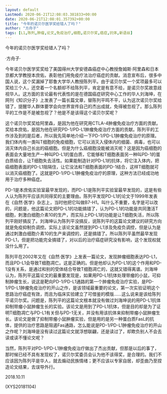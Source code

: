 ```yaml
---
layout: default
Lastmod: 2020-06-21T12:08:03.381833+00:00
date: 2020-06-21T12:08:01.357392+00:00
title: "今年的诺贝尔医学奖给错人了吗？"
author: "方舟子"
tags: [L1,陈列,肿瘤,论文,免疫治疗,细胞,诺贝尔奖,癌症,抗体,新语丝]
---
```


今年的诺贝尔医学奖给错人了吗？

·方舟子·

今年诺贝尔医学奖奖给了美国得州大学安德森癌症中心教授詹姆斯·阿里森和日本京都大学教授本庶佑，表彰他们用免疫疗法治疗癌症的贡献。消息宣布后，很多中国人说，这个奖漏掉了耶鲁大学华人教授陈列平。由于诺贝尔奖一个奖项最多可以奖给三个人，还空着一个名额却不给陈列平，肯定是有意不给，是诺贝尔奖故意歧视华人。这方面的言论最有代表性的是在德国癌症研究中心工作的华人刘海坤，在网刊《知识分子》上发表了一篇长篇文章，替陈列平鸣不平，认为这次诺贝尔奖给错了，提醒华人群体要学会向世界宣传自己的杰出成就，免得被忽视了。那么陈列平的工作是不是被忽视了？他是不是该得这个诺贝尔奖呢？

这个诺贝尔奖奖给阿里森，是因为他在研究用CTLA-4肿瘤免疫治疗方面的贡献。奖给本庶佑，是因为他在研究PD-1/PD-L1肿瘤免疫治疗方面的贡献。陈列平的工作涉及到的是后者，所以我先简单地介绍一下PD-1/PD-L1肿瘤免疫治疗的原理。我们体内有一类叫T细胞的免疫细胞，它可以消灭入侵体内的细菌、病毒，也可以消灭体内自己长出的癌细胞。但是为什么癌细胞没能被消灭呢？这是因为癌细胞的表面会大量地生产一种叫PD-L1的蛋白质，它能够和T细胞表面另一种叫PD-1的蛋白质结合，让T细胞失去活性。如果能制造针对PD-L1的抗体，将它注入体内，把癌细胞表面的PD-L1阻隔住，让它没法和T细胞表面的PD-1结合，这样T细胞就可以消灭癌细胞了。这就是PD-1/PD-L1肿瘤免疫治疗的原理，这种方法已经成功地用于治疗多种癌症。

PD-1是本庶佑实验室最早发现的，而PD-L1是陈列平实验室最早发现的，这是有些人认为陈列平应该共同得奖的主要理由。陈列平发现PD-L1的论文于1999年发表在《自然·医学》杂志上，当时他把它叫做B7-H1。叫什么不重要，名字是可以改的，问题是，他这篇论文把PD-L1的功能搞错了，认为PD-L1的功能是共同激活T细胞，刺激白细胞介素10的生产，而实际上PD-L1的功能是让T细胞失活，所以陈列平刚好搞反了。刘海坤认为陈列平没搞反，说陈列平的这篇论文建议的研究方向就是免疫抑制负调控。实际上该论文虽然提到PD-L1涉及免疫负调控，但是认为是通过刺激白细胞介素10的生产来调控的，还是搞错了。所以陈列平虽然最早发现PD-L1，但是把功能完全搞错了，对以后的治疗癌症研究没有影响，这个发现权就没什么用了。

陈列平在2002年又在《自然·医学》上发表一篇论文，发现肿瘤细胞表达PD-L1，而且PD-L1会导致T细胞凋亡。这是正确的。但是他却认为PD-L1的这个作用和PD-1没有关系，是通过和别的受体结合导致T细胞凋亡的，这就又错得离谱。刘海坤认为，陈列平这篇论文的最重要发现是，如果用PD-L1抗体处理带瘤的小鼠，可抑制肿瘤生长，说这是靶向PD-1/PD-L1通路的第一个肿瘤免疫治疗实验，是PD-1/PD-L1肿瘤免疫治疗的开山之作，是该领域最重要的论文，第一次实验证明这个思路治疗癌症有效，而且为临床实验建立了可借鉴的模版……这么说来是该给陈列平诺贝尔奖。问题是，陈列平的这篇论文根本就没有做过刘海坤说的用PD-L1抗体抑制带瘤小鼠肿瘤生长的实验。该论文是用到了PD-L1抗体，但是目的却是为了证明T细胞凋亡与PD-L1有关但与PD-1无关，并没有用该抗体来抑制带瘤小鼠肿瘤生长。该论文是做了抑制带瘤小鼠肿瘤实验，但是用的是另一种蛋白质FasL的抗体，提供的治疗思路是阻遏Fas通路，怎么能说是PD-1/PD-L1肿瘤免疫治疗的开山之作呢？刘海坤是没有读过这篇论文就浮想联翩，还是读过了，却欺负别人不会去读或读不懂论文呢？

当然，陈列平对PD-1/PD-L1肿瘤免疫治疗做出了杰出贡献，但那是以后的事了，那时候已经不具有发现权了，诺贝尔奖委员会认为他不该得奖，是合理的。我们不应该因为陈列平是华人，就去煽动民族情绪；更不应该以专家自居，却歪曲乃至捏造论文结果，去误导外行。

2018.10.11

(XYS20181104)

